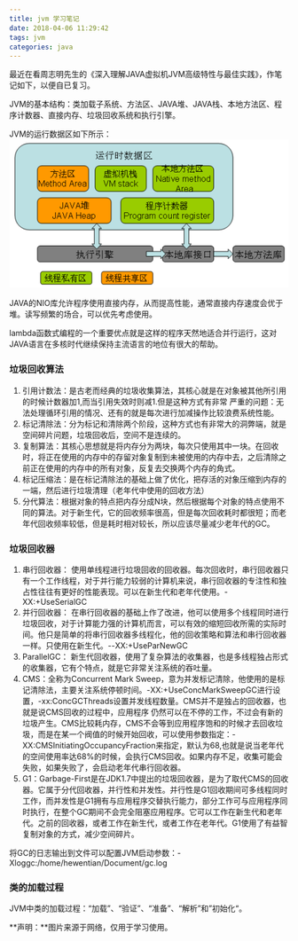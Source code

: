 ```yaml
---
title: jvm 学习笔记
date: 2018-04-06 11:29:42
tags: jvm
categories: java
---
```

最近在看周志明先生的《深入理解JAVA虚拟机JVM高级特性与最佳实践》，作笔记如下，以便自已复习。

JVM的基本结构：类加载子系统、方法区、JAVA堆、JAVA栈、本地方法区、程序计数器、直接内存、垃圾回收系统和执行引擎。

JVM的运行数据区如下所示：
![](/img/jvm-runtime-data-schema.png "图片来源于网络，仅用于学习使用")

JAVA的NIO库允许程序使用直接内存，从而提高性能，通常直接内存速度会优于堆。读写频繁的场合，可以优先考虑使用。

lambda函数式编程的一个重要优点就是这样的程序天然地适合并行运行，这对JAVA语言在多核时代继续保持主流语言的地位有很大的帮助。

### 垃圾回收算法
1. 引用计数法：是古老而经典的垃圾收集算法，其核心就是在对象被其他所引用的时候计数器加1,而当引用失效时则减1.但是这种方式有非常 严重的问题：无法处理循环引用的情况、还有的就是每次进行加减操作比较浪费系统性能。
2. 标记清除法：分为标记和清除两个阶段，这种方式也有非常大的洞弊端，就是空间碎片问题，垃圾回收后，空间不是连续的。
3. 复制算法：其核心思想就是将内存分为两块，每次只使用其中一块。在回收时，将正在使用的内存中的存留对象复制到未被使用的内存中去，之后清除之前正在使用的内存中的所有对象，反复去交换两个内存的角式。
4. 标记压缩法：是在标记清除法的基础上做了优化，把存活的对象压缩到内存的一端，然后进行垃圾清理（老年代中使用的回收方法）
5. 分代算法：根据对象的特点把内存分成N块，然后根据每个对象的特点使用不同的算法。对于新生代，它的回收频率很高，但是每次回收耗时都很短；而老年代回收频率较低，但是耗时相对较长，所以应该尽量减少老年代的GC。


### 垃圾回收器
1. 串行回收器： 使用单线程进行垃圾回收的回收器。每次回收时，串行回收器只有一个工作线程，对于并行能力较弱的计算机来说，串行回收器的专注性和独占性往往有更好的性能表现。可以在新生代和老年代使用。-XX:+UseSerialGC
2. 并行回收器： 在串行回收器的基础上作了改进，他可以使用多个线程同时进行垃圾回收，对于计算能力强的计算机而言，可以有效的缩短回收所需的实际时间。他只是简单的将串行回收器多线程化，他的回收策略和算法和串行回收器一样。只使用在新生代。--XX:+UseParNewGC
3. ParallelGC： 新生代回收器，使用了复杂算法的收集器，也是多线程独占形式的收集器，它有个特点，就是它非常关注系统的吞吐量。
4. CMS：全称为Concurrent Mark Sweep，意为并发标记清除，他使用的是标记清除法，主要关注系统停顿时间。-XX:+UseConcMarkSweepGC进行设置，-xx:ConcGCThreads设置并发线程数量。CMS并不是独占的回收器，也就是说CMS回收的过程中，应用程序 仍然可以在不停的工作，不过会有新的垃圾产生。CMS比较耗内存，CMS不会等到应用程序饱和的时候才去回收垃圾，而是在某一个阀值的时候开始回收，可以使用参数指定：-XX:CMSInitiatingOccupancyFraction来指定，默认为68,也就是说当老年代的空间使用率达68%的时候，会执行CMS回收。如果内存不足，收集可能会失败，如果失败了，会启动老年代串行回收器。
4. G1：Garbage-First是在JDK1.7中提出的垃圾回收器，是为了取代CMS的回收器。它属于分代回收器，并行性和并发性。并行性是G1回收期间可多线程同时工作，而并发性是G1拥有与应用程序交替执行能力，部分工作可与应用程序同时执行，在整个GC期间不会完全阻塞应用程序。它可以工作在新生代和老年代。之前的回收器，或者工作在新生代，或者工作在老年代。G1使用了有益智复制对象的方式，减少空间碎片。

将GC的日志输出到文件可以配置JVM启动参数：-Xloggc:/home/hewentian/Document/gc.log


### 类的加载过程
JVM中类的加载过程：“加载”、“验证”、“准备”、“解析”和”初始化“。











































**声明：**图片来源于网络，仅用于学习使用。
